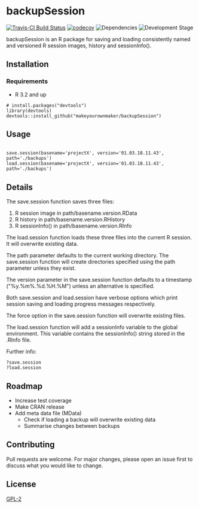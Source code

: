 
# backupSession

[![Travis-CI Build 
Status](https://travis-ci.org/makeyourownmaker/backupSession.svg?branch=master)](https://travis-ci.org/makeyourownmaker/backupSession)
[![codecov
](https://codecov.io/github/makeyourownmaker/backupSession/branch/master/graphs/badge.svg)](https://codecov.io/github/makeyourownmaker/backupSession)
![Dependencies
](https://img.shields.io/badge/dependencies-none-brightgreen.svg?style=flat)
![Development 
Stage](https://img.shields.io/badge/development%20stage-beta-brightgreen.svg?style=flat)

backupSession is an R package for saving and loading consistently named and versioned R session images, history and sessionInfo().

## Installation

### Requirements
* R 3.2 and up

```
# install.packages("devtools")
library(devtools)
devtools::install_github("makeyourownmaker/backupSession")
```

## Usage

```library(backupSession)

save.session(basename='projectX', version='01.03.18.11.43', path='./backups')
load.session(basename='projectX', version='01.03.18.11.43', path='./backups')
```

## Details

The save.session function saves three files: 
1) R session image in path/basename.version.RData
2) R history in path/basename.version.RHistory
3) R sessionInfo() in path/basename.version.RInfo

The load.session function loads these three files into the current R session.  It will overwrite existing data.

The path parameter defaults to the current working directory.  The save.session function will create directories specified
using the path parameter unless they exist.

The version parameter in the save.session function defaults to a timestamp ("%y.%m%.%d.%H.%M") unless an alternative is specified.

Both save.session and load.session have verbose options which print session saving and loading progress messages respectively.

The force option in the save.session function will overwrite existing files.

The load.session function will add a sessionInfo<version> variable to the global environment.  This variable contains
the sessionInfo() string stored in the .RInfo file.


Further info:
```
?save.session
?load.session
```


## Roadmap

* Increase test coverage
* Make CRAN release
* Add meta data file (MData)
  * Check if loading a backup will overwrite existing data 
  * Summarise changes between backups


## Contributing
Pull requests are welcome.  For major changes, please open an issue first to discuss what you would like to change.


## License
[GPL-2](https://www.gnu.org/licenses/old-licenses/gpl-2.0.en.html)
